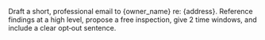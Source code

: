 Draft a short, professional email to {owner_name} re: {address}. Reference findings at a high level, propose a free inspection, give 2 time windows, and include a clear opt‑out sentence.